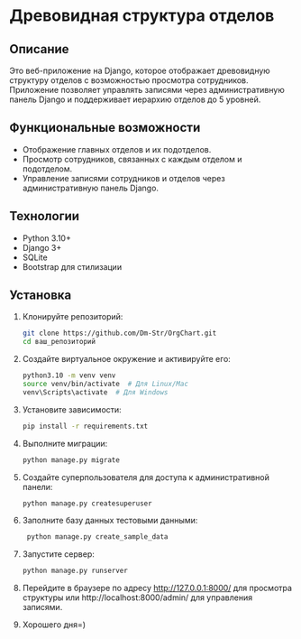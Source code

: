 # Древовидная структура отделов

## Описание

Это веб-приложение на Django, которое отображает древовидную структуру отделов с возможностью просмотра сотрудников. Приложение позволяет управлять записями через административную панель Django и поддерживает иерархию отделов до 5 уровней.

## Функциональные возможности

- Отображение главных отделов и их подотделов.
- Просмотр сотрудников, связанных с каждым отделом и подотделом.
- Управление записями сотрудников и отделов через административную панель Django.

## Технологии

- Python 3.10+
- Django 3+
- SQLite
- Bootstrap для стилизации

## Установка

1. Клонируйте репозиторий:

   ```bash
   git clone https://github.com/Dm-Str/OrgChart.git
   cd ваш_репозиторий

2. Создайте виртуальное окружение и активируйте его:
   ```bash
   python3.10 -m venv venv
   source venv/bin/activate  # Для Linux/Mac
   venv\Scripts\activate  # Для Windows

3. Установите зависимости:
   ```bash
   pip install -r requirements.txt

4. Выполните миграции:
   ```bash
   python manage.py migrate

5. Создайте суперпользователя для доступа к административной панели:
   ```bash
   python manage.py createsuperuser

6. Заполните базу данных тестовыми данными:
   ```bash
    python manage.py create_sample_data

7. Запустите сервер:
   ```bash
   python manage.py runserver
   
8. Перейдите в браузере по адресу http://127.0.0.1:8000/ для просмотра структуры или http://localhost:8000/admin/ для управления записями.
9. Хорошего дня=)
